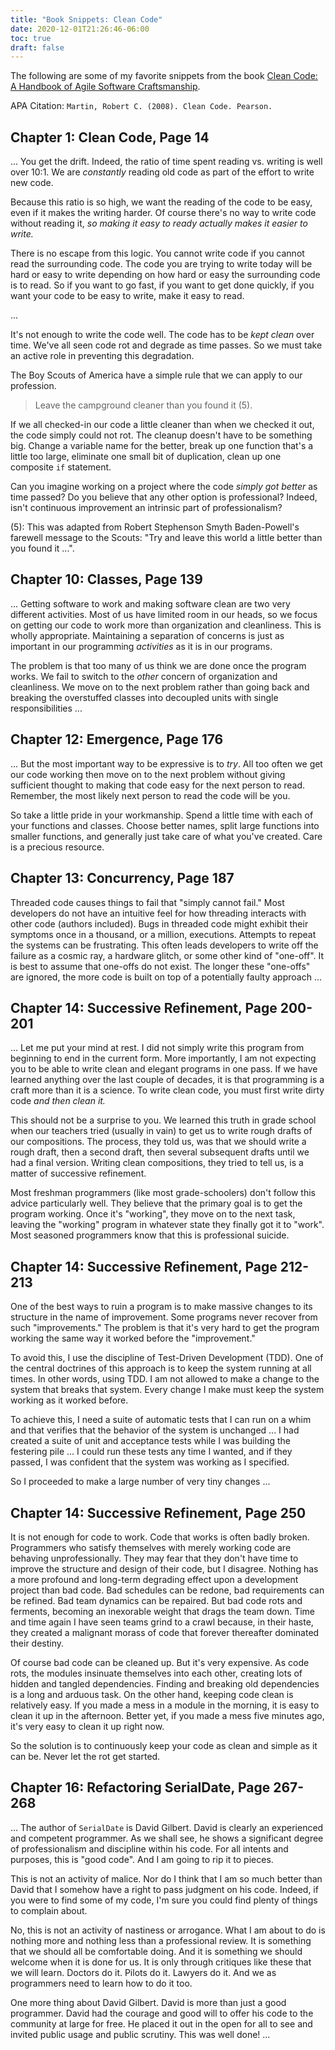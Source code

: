 ```yaml
---
title: "Book Snippets: Clean Code"
date: 2020-12-01T21:26:46-06:00
toc: true
draft: false
---
```


The following are some of my favorite snippets from the book [Clean Code: A Handbook of Agile Software Craftsmanship](https://www.amazon.com/Clean-Code-Handbook-Software-Craftsmanship/dp/0132350882/). 

<!--more-->

APA Citation: `Martin, Robert C. (2008). Clean Code. Pearson.`

## Chapter 1: Clean Code, Page 14

... You get the drift. Indeed, the ratio of time spent reading vs. writing is well over 10:1. We are _constantly_ reading old code as part of the effort to write new code.

Because this ratio is so high, we want the reading of the code to be easy, even if it makes the writing harder. Of course there's no way to write code without reading it, _so making it easy to ready actually makes it easier to write._

There is no escape from this logic. You cannot write code if you cannot read the surrounding code. The code you are trying to write today will be hard or easy to write depending on how hard or easy the surrounding code is to read. So if you want to go fast, if you want to get done quickly, if you want your code to be easy to write, make it easy to read.

...

It's not enough to write the code well. The code has to be _kept clean_ over time. We've all seen code rot and degrade as time passes. So we must take an active role in preventing this degradation.

The Boy Scouts of America have a simple rule that we can apply to our profession.

> Leave the campground cleaner than you found it (5).

If we all checked-in our code a little cleaner than when we checked it out, the code simply could not rot. The cleanup doesn't have to be something big. Change a variable name for the better, break up one function that's a little too large, eliminate one small bit of duplication, clean up one composite `if` statement.

Can you imagine working on a project where the code _simply got better_ as time passed? Do you believe that any other option is professional? Indeed, isn't continuous improvement an intrinsic part of professionalism?

(5): This was adapted from Robert Stephenson Smyth Baden-Powell's farewell message to the Scouts: "Try and leave this world a little better than you found it ...".

## Chapter 10: Classes, Page 139

... Getting software to work and making software clean are two very different activities. Most of us have limited room in our heads, so we focus on getting our code to work more than organization and cleanliness. This is wholly appropriate. Maintaining a separation of concerns is just as important in our programming _activities_ as it is in our programs.

The problem is that too many of us think we are done once the program works. We fail to switch to the _other_ concern of organization and cleanliness. We move on to the next problem rather than going back and breaking the overstuffed classes into decoupled units with single responsibilities ...

## Chapter 12: Emergence, Page 176

... But the most important way to be expressive is to _try_. All too often we get our code working then move on to the next problem without giving sufficient thought to making that code easy for the next person to read. Remember, the most likely next person to read the code will be you.

So take a little pride in your workmanship. Spend a little time with each of your functions and classes. Choose better names, split large functions into smaller functions, and generally just take care of what you've created. Care is a precious resource.

## Chapter 13: Concurrency, Page 187

Threaded code causes things to fail that "simply cannot fail." Most developers do not have an intuitive feel for how threading interacts with other code (authors included). Bugs in threaded code might exhibit their symptoms once in a thousand, or a million, executions. Attempts to repeat the systems can be frustrating. This often leads developers to write off the failure as a cosmic ray, a hardware glitch, or some other kind of "one-off". It is best to assume that one-offs do not exist. The longer these "one-offs" are ignored, the more code is built on top of a potentially faulty approach ...

## Chapter 14: Successive Refinement, Page 200-201

... Let me put your mind at rest. I did not simply write this program from beginning to end in the current form. More importantly, I am not expecting you to be able to write clean and elegant programs in one pass. If we have learned anything over the last couple of decades, it is that programming is a craft more than it is a science. To write clean code, you must first write dirty code _and then clean it._

This should not be a surprise to you. We learned this truth in grade school when our teachers tried (usually in vain) to get us to write rough drafts of our compositions. The process, they told us, was that we should write a rough draft, then a second draft, then several subsequent drafts until we had a final version. Writing clean compositions, they tried to tell us, is a matter of successive refinement. 

Most freshman programmers (like most grade-schoolers) don't follow this advice particularly well. They believe that the primary goal is to get the program working. Once it's "working", they move on to the next task, leaving the "working" program in whatever state they finally got it to "work". Most seasoned programmers know that this is professional suicide.

## Chapter 14: Successive Refinement, Page 212-213

One of the best ways to ruin a program is to make massive changes to its structure in the name of improvement. Some programs never recover from such "improvements." The problem is that it's very hard to get the program working the same way it worked before the "improvement."

To avoid this, I use the discipline of Test-Driven Development (TDD). One of the central doctrines of this approach is to keep the system running at all times. In other words, using TDD. I am not allowed to make a change to the system that breaks that system. Every change I make must keep the system working as it worked before.

To achieve this, I need a suite of automatic tests that I can run on a whim and that verifies that the behavior of the system is unchanged ... I had created a suite of unit and acceptance tests while I was building the festering pile ... I could run these tests any time I wanted, and if they passed, I was confident that the system was working as I specified.

So I proceeded to make a large number of very tiny changes ...

## Chapter 14: Successive Refinement, Page 250

It is not enough for code to work. Code that works is often badly broken. Programmers who satisfy themselves with merely working code are behaving unprofessionally. They may fear that they don't have time to improve the structure and design of their code, but I disagree. Nothing has a more profound and long-term degrading effect upon a development project than bad code. Bad schedules can be redone, bad requirements can be refined. Bad team dynamics can be repaired. But bad code rots and ferments, becoming an inexorable weight that drags the team down. Time and time again I have seen teams grind to a crawl because, in their haste, they created a malignant morass of code that forever thereafter dominated their destiny.

Of course bad code can be cleaned up. But it's very expensive. As code rots, the modules insinuate themselves into each other, creating lots of hidden and tangled dependencies. Finding and breaking old dependencies is a long and arduous task. On the other hand, keeping code clean is relatively easy. If you made a mess in a module in the morning, it is easy to clean it up in the afternoon. Better yet, if you made a mess five minutes ago, it's very easy to clean it up right now.

So the solution is to continuously keep your code as clean and simple as it can be. Never let the rot get started.

## Chapter 16: Refactoring SerialDate, Page 267-268

... The author of `SerialDate` is David Gilbert. David is clearly an experienced and competent programmer. As we shall see, he shows a significant degree of professionalism and discipline within his code. For all intents and purposes, this is "good code". And I am going to rip it to pieces.

This is not an activity of malice. Nor do I think that I am so much better than David that I somehow have a right to pass judgment on his code. Indeed, if you were to find some of my code, I'm sure you could find plenty of things to complain about.

No, this is not an activity of nastiness or arrogance. What I am about to do is nothing more and nothing less than a professional review. It is something that we should all be comfortable doing. And it is something we should welcome when it is done for us. It is only through critiques like these that we will learn. Doctors do it. Pilots do it. Lawyers do it. And we as programmers need to learn how to do it too.

One more thing about David Gilbert. David is more than just a good programmer. David had the courage and good will to offer his code to the community at large for free. He placed it out in the open for all to see and invited public usage and public scrutiny. This was well done! ...
